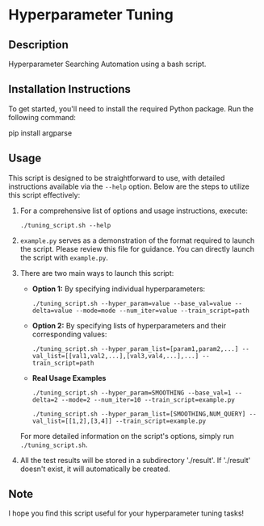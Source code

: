 # Hyperparameter Tuning

## Description
Hyperparameter Searching Automation using a bash script.

## Installation Instructions
To get started, you'll need to install the required Python package. Run the following command:

pip install argparse


## Usage
This script is designed to be straightforward to use, with detailed instructions available via the `--help` option. Below are the steps to utilize this script effectively:

1. For a comprehensive list of options and usage instructions, execute:
   ```
   ./tuning_script.sh --help
   ```
2. `example.py` serves as a demonstration of the format required to launch the script. Please review this file for guidance. You can directly launch the script with `example.py`.

3. There are two main ways to launch this script:
   - **Option 1:** By specifying individual hyperparameters:
     ```
     ./tuning_script.sh --hyper_param=value --base_val=value --delta=value --mode=mode --num_iter=value --train_script=path
     ```
   - **Option 2:** By specifying lists of hyperparameters and their corresponding values:
     ```
     ./tuning_script.sh --hyper_param_list=[param1,param2,...] --val_list=[[val1,val2,...],[val3,val4,...],...] --train_script=path
     ```
   - **Real Usage Examples** 
     ```
     ./tuning_script.sh --hyper_param=SMOOTHING --base_val=1 --delta=2 --mode=2 --num_iter=10 --train_script=example.py
     ```
     ```
     ./tuning_script.sh --hyper_param_list=[SMOOTHING,NUM_QUERY] --val_list=[[1,2],[3,4]] --train_script=example.py
     ```
   For more detailed information on the script's options, simply run `./tuning_script.sh`.
4. All the test results will be stored in a subdirectory './result'. If './result' doesn't exist, it will automatically be created.

## Note
I hope you find this script useful for your hyperparameter tuning tasks!

